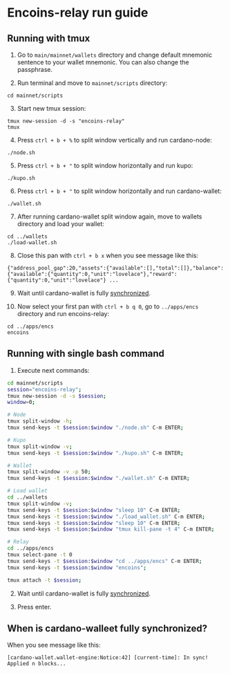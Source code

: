 # Encoins-relay run guide

## Running with tmux

1. Go to ```main/mainnet/wallets``` directory and change default mnemonic sentence to your wallet mnemonic. You can also change the passphrase.

2. Run terminal and move to ```mainnet/scripts``` directory:

```code
cd mainnet/scripts
```

3. Start new tmux session:

```code
tmux new-session -d -s "encoins-relay"
tmux
```

4. Press ```ctrl + b + %``` to split window vertically and run cardano-node:

```tmux
./node.sh
```

5. Press ```ctrl + b + "``` to split window horizontally and run kupo:

```tmux
./kupo.sh
```

6. Press ```ctrl + b + "``` to split window horizontally and run cardano-wallet:

```tmux
./wallet.sh
```

7. After running cardano-wallet split window again, move to wallets directory and load your wallet:

```tmux
cd ../wallets
./load-wallet.sh
```

8. Close this pan with ```ctrl + b x``` when you see message like this:

```code
{"address_pool_gap":20,"assets":{"available":[],"total":[]},"balance":{"available":{"quantity":0,"unit":"lovelace"},"reward":{"quantity":0,"unit":"lovelace"} ...
```

9. Wait until cardano-wallet is fully [synchronized](https://github.com/encryptedcoins/encoins-tools/blob/main/run.md#When-is-cardano-walleet-fully-synchronized?).

10. Now select your first pan with ```ctrl + b q 0```, go to ```../apps/encs``` directory and run encoins-relay:
```tmux
cd ../apps/encs
encoins
```

## Running with single bash command

1. Execute next commands:

```bash
cd mainnet/scripts
session="encoins-relay";
tmux new-session -d -s $session;
window=0;

# Node
tmux split-window -h;
tmux send-keys -t $session:$window "./node.sh" C-m ENTER;

# Kupo
tmux split-window -v;
tmux send-keys -t $session:$window "./kupo.sh" C-m ENTER;

# Wallet
tmux split-window -v -p 50;
tmux send-keys -t $session:$window "./wallet.sh" C-m ENTER;

# Load wallet
cd ../wallets
tmux split-window -v;
tmux send-keys -t $session:$window "sleep 10" C-m ENTER;
tmux send-keys -t $session:$window "./load_wallet.sh" C-m ENTER;
tmux send-keys -t $session:$window "sleep 10" C-m ENTER;
tmux send-keys -t $session:$window "tmux kill-pane -t 4" C-m ENTER;

# Relay
cd ../apps/encs
tmux select-pane -t 0
tmux send-keys -t $session:$window "cd ../apps/encs" C-m ENTER;
tmux send-keys -t $session:$window "encoins";

tmux attach -t $session;
```

2. Wait until cardano-wallet is fully [synchronized](https://github.com/encryptedcoins/encoins-tools/blob/main/run.md#When-is-cardano-walleet-fully-synchronized?).

3. Press enter.

## When is cardano-walleet fully synchronized?

When you see message like this:

```code
[cardano-wallet.wallet-engine:Notice:42] [current-time]: In sync! Applied n blocks...
```